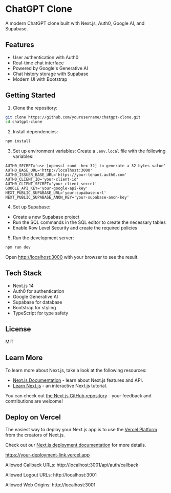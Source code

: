 # ChatGPT Clone

A modern ChatGPT clone built with Next.js, Auth0, Google AI, and Supabase.

## Features

- User authentication with Auth0
- Real-time chat interface
- Powered by Google's Generative AI
- Chat history storage with Supabase
- Modern UI with Bootstrap

## Getting Started

1. Clone the repository:
```bash
git clone https://github.com/yourusername/chatgpt-clone.git
cd chatgpt-clone
```

2. Install dependencies:
```bash
npm install
```

3. Set up environment variables:
Create a `.env.local` file with the following variables:
```
AUTH0_SECRET='use [openssl rand -hex 32] to generate a 32 bytes value'
AUTH0_BASE_URL='http://localhost:3000'
AUTH0_ISSUER_BASE_URL='https://your-tenant.auth0.com'
AUTH0_CLIENT_ID='your-client-id'
AUTH0_CLIENT_SECRET='your-client-secret'
GOOGLE_API_KEY='your-google-api-key'
NEXT_PUBLIC_SUPABASE_URL='your-supabase-url'
NEXT_PUBLIC_SUPABASE_ANON_KEY='your-supabase-anon-key'
```

4. Set up Supabase:
- Create a new Supabase project
- Run the SQL commands in the SQL editor to create the necessary tables
- Enable Row Level Security and create the required policies

5. Run the development server:
```bash
npm run dev
```

Open [http://localhost:3000](http://localhost:3000) with your browser to see the result.

## Tech Stack

- Next.js 14
- Auth0 for authentication
- Google Generative AI
- Supabase for database
- Bootstrap for styling
- TypeScript for type safety

## License

MIT

## Learn More

To learn more about Next.js, take a look at the following resources:

- [Next.js Documentation](https://nextjs.org/docs) - learn about Next.js features and API.
- [Learn Next.js](https://nextjs.org/learn) - an interactive Next.js tutorial.

You can check out [the Next.js GitHub repository](https://github.com/vercel/next.js) - your feedback and contributions are welcome!

## Deploy on Vercel

The easiest way to deploy your Next.js app is to use the [Vercel Platform](https://vercel.com/new?utm_medium=default-template&filter=next.js&utm_source=create-next-app&utm_campaign=create-next-app-readme) from the creators of Next.js.

Check out our [Next.js deployment documentation](https://nextjs.org/docs/app/building-your-application/deploying) for more details.

https://your-deployment-link.vercel.app

Allowed Callback URLs:
http://localhost:3001/api/auth/callback

Allowed Logout URLs:
http://localhost:3001

Allowed Web Origins:
http://localhost:3001
